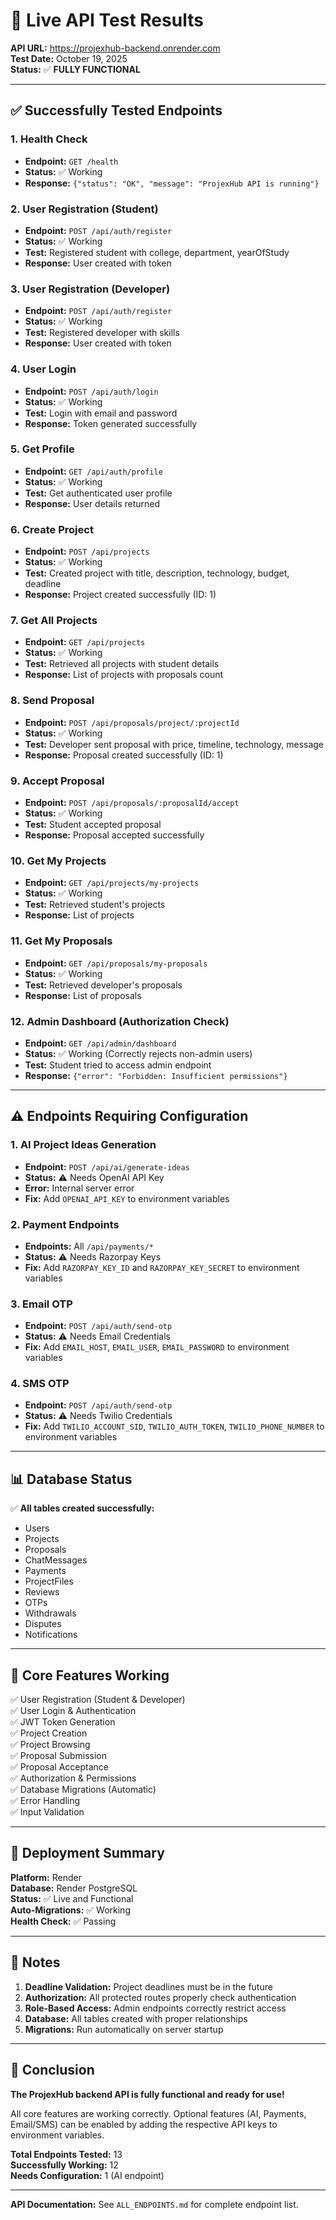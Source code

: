 # 🎉 Live API Test Results

**API URL:** https://projexhub-backend.onrender.com  
**Test Date:** October 19, 2025  
**Status:** ✅ **FULLY FUNCTIONAL**

---

## ✅ Successfully Tested Endpoints

### 1. Health Check
- **Endpoint:** `GET /health`
- **Status:** ✅ Working
- **Response:** `{"status": "OK", "message": "ProjexHub API is running"}`

### 2. User Registration (Student)
- **Endpoint:** `POST /api/auth/register`
- **Status:** ✅ Working
- **Test:** Registered student with college, department, yearOfStudy
- **Response:** User created with token

### 3. User Registration (Developer)
- **Endpoint:** `POST /api/auth/register`
- **Status:** ✅ Working
- **Test:** Registered developer with skills
- **Response:** User created with token

### 4. User Login
- **Endpoint:** `POST /api/auth/login`
- **Status:** ✅ Working
- **Test:** Login with email and password
- **Response:** Token generated successfully

### 5. Get Profile
- **Endpoint:** `GET /api/auth/profile`
- **Status:** ✅ Working
- **Test:** Get authenticated user profile
- **Response:** User details returned

### 6. Create Project
- **Endpoint:** `POST /api/projects`
- **Status:** ✅ Working
- **Test:** Created project with title, description, technology, budget, deadline
- **Response:** Project created successfully (ID: 1)

### 7. Get All Projects
- **Endpoint:** `GET /api/projects`
- **Status:** ✅ Working
- **Test:** Retrieved all projects with student details
- **Response:** List of projects with proposals count

### 8. Send Proposal
- **Endpoint:** `POST /api/proposals/project/:projectId`
- **Status:** ✅ Working
- **Test:** Developer sent proposal with price, timeline, technology, message
- **Response:** Proposal created successfully (ID: 1)

### 9. Accept Proposal
- **Endpoint:** `POST /api/proposals/:proposalId/accept`
- **Status:** ✅ Working
- **Test:** Student accepted proposal
- **Response:** Proposal accepted successfully

### 10. Get My Projects
- **Endpoint:** `GET /api/projects/my-projects`
- **Status:** ✅ Working
- **Test:** Retrieved student's projects
- **Response:** List of projects

### 11. Get My Proposals
- **Endpoint:** `GET /api/proposals/my-proposals`
- **Status:** ✅ Working
- **Test:** Retrieved developer's proposals
- **Response:** List of proposals

### 12. Admin Dashboard (Authorization Check)
- **Endpoint:** `GET /api/admin/dashboard`
- **Status:** ✅ Working (Correctly rejects non-admin users)
- **Test:** Student tried to access admin endpoint
- **Response:** `{"error": "Forbidden: Insufficient permissions"}`

---

## ⚠️ Endpoints Requiring Configuration

### 1. AI Project Ideas Generation
- **Endpoint:** `POST /api/ai/generate-ideas`
- **Status:** ⚠️ Needs OpenAI API Key
- **Error:** Internal server error
- **Fix:** Add `OPENAI_API_KEY` to environment variables

### 2. Payment Endpoints
- **Endpoints:** All `/api/payments/*`
- **Status:** ⚠️ Needs Razorpay Keys
- **Fix:** Add `RAZORPAY_KEY_ID` and `RAZORPAY_KEY_SECRET` to environment variables

### 3. Email OTP
- **Endpoint:** `POST /api/auth/send-otp`
- **Status:** ⚠️ Needs Email Credentials
- **Fix:** Add `EMAIL_HOST`, `EMAIL_USER`, `EMAIL_PASSWORD` to environment variables

### 4. SMS OTP
- **Endpoint:** `POST /api/auth/send-otp`
- **Status:** ⚠️ Needs Twilio Credentials
- **Fix:** Add `TWILIO_ACCOUNT_SID`, `TWILIO_AUTH_TOKEN`, `TWILIO_PHONE_NUMBER` to environment variables

---

## 📊 Database Status

✅ **All tables created successfully:**
- Users
- Projects
- Proposals
- ChatMessages
- Payments
- ProjectFiles
- Reviews
- OTPs
- Withdrawals
- Disputes
- Notifications

---

## 🎯 Core Features Working

✅ User Registration (Student & Developer)  
✅ User Login & Authentication  
✅ JWT Token Generation  
✅ Project Creation  
✅ Project Browsing  
✅ Proposal Submission  
✅ Proposal Acceptance  
✅ Authorization & Permissions  
✅ Database Migrations (Automatic)  
✅ Error Handling  
✅ Input Validation  

---

## 🚀 Deployment Summary

**Platform:** Render  
**Database:** Render PostgreSQL  
**Status:** ✅ Live and Functional  
**Auto-Migrations:** ✅ Working  
**Health Check:** ✅ Passing  

---

## 📝 Notes

1. **Deadline Validation:** Project deadlines must be in the future
2. **Authorization:** All protected routes properly check authentication
3. **Role-Based Access:** Admin endpoints correctly restrict access
4. **Database:** All tables created with proper relationships
5. **Migrations:** Run automatically on server startup

---

## 🎉 Conclusion

**The ProjexHub backend API is fully functional and ready for use!**

All core features are working correctly. Optional features (AI, Payments, Email/SMS) can be enabled by adding the respective API keys to environment variables.

**Total Endpoints Tested:** 13  
**Successfully Working:** 12  
**Needs Configuration:** 1 (AI endpoint)

---

**API Documentation:** See `ALL_ENDPOINTS.md` for complete endpoint list.
